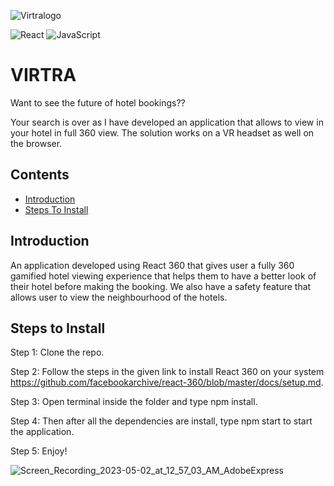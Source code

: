 ![Virtralogo](https://user-images.githubusercontent.com/39118679/235512264-acc8227b-da41-45c4-8057-3998bbd2d2aa.png)

![React](https://img.shields.io/badge/react-%2320232a.svg?style=for-the-badge&logo=react&logoColor=%2361DAFB)
![JavaScript](https://img.shields.io/badge/javascript-%23323330.svg?style=for-the-badge&logo=javascript&logoColor=%23F7DF1E)
# VIRTRA

Want to see the future of hotel bookings??

Your search is over as I have developed an application that allows to view in your hotel in full 360 view. The solution works on a VR headset as well on the browser.

## Contents

- [Introduction](#introduction)
- [Steps To Install](#steps-to-install)

## Introduction

An application developed using React 360 that gives user a fully 360 gamified hotel viewing experience that helps them to have a better look of their
hotel before making the booking. We also have a safety feature that allows user to view the neighbourhood of the hotels. 

## Steps to Install

Step 1: Clone the repo.

Step 2: Follow the steps in the given link to install React 360 on your system https://github.com/facebookarchive/react-360/blob/master/docs/setup.md.

Step 3: Open terminal inside the folder and type npm install.

Step 4: Then after all the dependencies are install, type npm start to start the application.

Step 5: Enjoy!

![Screen_Recording_2023-05-02_at_12_57_03_AM_AdobeExpress](https://user-images.githubusercontent.com/39118679/235516311-d900be57-463c-494b-b14f-3b72bff8c505.gif)

